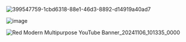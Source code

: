 ![399547759-1cbd6318-88e1-46d3-8892-d14919a40ad7](https://github.com/user-attachments/assets/4715a8ee-ece3-4b2b-b187-501ac3952ef7)


![image](https://github.com/user-attachments/assets/e7731963-bc6b-47b5-805d-2522a7ad18cc)


![Red Modern Multipurpose YouTube Banner_20241106_101335_0000](https://github.com/user-attachments/assets/0e7da99a-306b-467e-8ed4-107757d00ea6)

